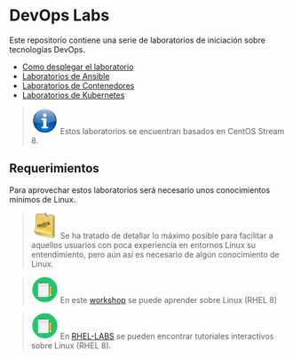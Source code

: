 # DevOps Labs

Este repositorio contiene una serie de laboratorios de iniciación sobre tecnologías DevOps.

+ [Como desplegar el laboratorio](labs)
+ [Laboratorios de Ansible](labs-ansible)
+ [Laboratorios de Contenedores](labs-contenedores)
+ [Laboratorios de Kubernetes](labs-k8s)

> ![INFORMACION](imgs/information-icon.png) Estos laboratorios se encuentran basados en CentOS Stream 8.

## Requerimientos

Para aprovechar estos laboratorios será necesario unos conocimientos mínimos de Linux.

> ![NOTA](imgs/note-icon.png) Se ha tratado de detallar lo máximo posible para facilitar a aquellos usuarios con poca experiencia en entornos Linux su entendimiento, pero aún así es necesario de algún conocimiento de Linux.

> ![HOMEWORK](imgs/homework-icon.png) En este [workshop](https://github.com/xtophd/RHEL8-Workshop) se puede aprender sobre Linux (RHEL 8)

> ![HOMEWORK](imgs/homework-icon.png) En [RHEL-LABS](https://katacoda.com/rhel-labs) se pueden encontrar tutoriales interactivos sobre Linux (RHEL 8).

